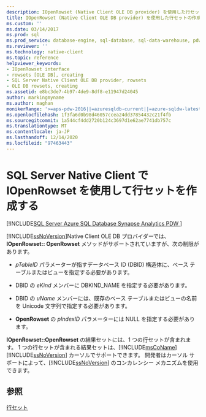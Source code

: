 ```yaml
---
description: IOpenRowset (Native Client OLE DB provider) を使用した行セットの作成
title: IOpenRowset (Native Client OLE DB provider) を使用した行セットの作成 |Microsoft Docs
ms.custom: ''
ms.date: 03/14/2017
ms.prod: sql
ms.prod_service: database-engine, sql-database, sql-data-warehouse, pdw
ms.reviewer: ''
ms.technology: native-client
ms.topic: reference
helpviewer_keywords:
- IOpenRowset interface
- rowsets [OLE DB], creating
- SQL Server Native Client OLE DB provider, rowsets
- OLE DB rowsets, creating
ms.assetid: e8bc3de7-4b97-4de9-8df8-e11947d24045
author: markingmyname
ms.author: maghan
monikerRange: '>=aps-pdw-2016||=azuresqldb-current||=azure-sqldw-latest||>=sql-server-2016||>=sql-server-linux-2017||=azuresqldb-mi-current'
ms.openlocfilehash: 1f3fa6d0b98d46057ccea24dd37854432c21f4fb
ms.sourcegitcommit: 1a544cf4dd2720b124c3697d1e62ae7741db757c
ms.translationtype: MT
ms.contentlocale: ja-JP
ms.lasthandoff: 12/14/2020
ms.locfileid: "97463443"
---
```

# <a name="creating-a-rowset-with-iopenrowset-in-sql-server-native-client"></a>SQL Server Native Client で IOpenRowset を使用して行セットを作成する
[!INCLUDE[SQL Server Azure SQL Database Synapse Analytics PDW ](../../includes/applies-to-version/sql-asdb-asdbmi-asa-pdw.md)]

  [!INCLUDE[ssNoVersion](../../includes/ssnoversion-md.md)]Native Client OLE DB プロバイダーでは、 **IOpenRowset:: OpenRowset** メソッドがサポートされていますが、次の制限があります。  
  
-   *pTableID* パラメーターが指すデータベース ID (DBID) 構造体に、ベース テーブルまたはビューを指定する必要があります。  
  
-   DBID の *eKind* メンバーに DBKIND_NAME を指定する必要があります。  
  
-   DBID の *uName* メンバーには、既存のベース テーブルまたはビューの名前を Unicode 文字列で指定する必要があります。  
  
-   **OpenRowset** の *pIndexID* パラメーターには NULL を指定する必要があります。  
  
 **IOpenRowset::OpenRowset** の結果セットには、1 つの行セットが含まれます。 1 つの行セットが含まれる結果セットは、[!INCLUDE[msCoName](../../includes/msconame-md.md)] [!INCLUDE[ssNoVersion](../../includes/ssnoversion-md.md)] カーソルでサポートできます。 開発者はカーソル サポートによって、[!INCLUDE[ssNoVersion](../../includes/ssnoversion-md.md)] のコンカレンシー メカニズムを使用できます。  
  
## <a name="see-also"></a>参照  
 [行セット](../../relational-databases/native-client-ole-db-rowsets/rowsets.md)  
  
  
